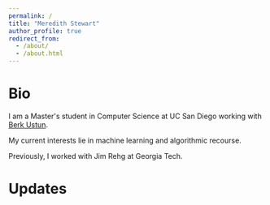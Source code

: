```yaml
---
permalink: /
title: "Meredith Stewart"
author_profile: true
redirect_from: 
  - /about/
  - /about.html
---
```


Bio
====
I am a Master's student in Computer Science at UC San Diego working with [Berk Ustun](https://www.berkustun.com/).

My current interests lie in machine learning and algorithmic recourse.

Previously, I worked with Jim Rehg at Georgia Tech.

Updates
===